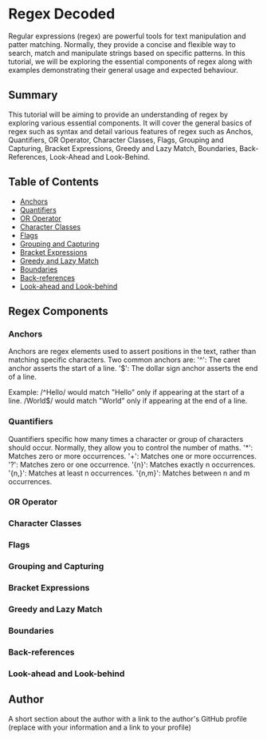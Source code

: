 # Regex Decoded

Regular expressions (regex) are powerful tools for text manipulation and patter matching. Normally, they provide a concise and flexible way to search, match and manipulate strings based on specific patterns.  In this tutorial, we will be exploring the essential components of regex along with examples demonstrating their general usage and expected behaviour. 

## Summary

This tutorial will be aiming to provide an understanding of regex by exploring various essential components.  It will cover the general basics of regex such as syntax and detail various features of regex such as Anchos, Quantifiers, OR Operator, Character Classes, Flags, Grouping and Capturing, Bracket Expressions, Greedy and Lazy Match, Boundaries, Back-References, Look-Ahead and Look-Behind.

## Table of Contents

- [Anchors](#anchors)
- [Quantifiers](#quantifiers)
- [OR Operator](#or-operator)
- [Character Classes](#character-classes)
- [Flags](#flags)
- [Grouping and Capturing](#grouping-and-capturing)
- [Bracket Expressions](#bracket-expressions)
- [Greedy and Lazy Match](#greedy-and-lazy-match)
- [Boundaries](#boundaries)
- [Back-references](#back-references)
- [Look-ahead and Look-behind](#look-ahead-and-look-behind)

## Regex Components

### Anchors
Anchors are regex elements used to assert positions in the text, rather than matching specific characters. Two common anchors are:
    '^': The caret anchor asserts the start of a line.
    '$': The dollar sign anchor asserts the end of a line.

Example:
/^Hello/ would match "Hello" only if appearing at the start of a line.
/World$/ would match "World" only if appearing at the end of a line. 
### Quantifiers
Quantifiers specific how many times a character or group of characters should occur. Normally, they allow you to control the number of maths.
    '*': Matches zero or more occurrences.
    '+': Matches one or more occurrences.
    '?': Matches zero or one occurrence.
    '{n}': Matches exactly n occurrences.
    '{n,}': Matches at least n occurrences.
    '{n,m}': Matches between n and m occurrences.

### OR Operator

### Character Classes

### Flags

### Grouping and Capturing

### Bracket Expressions

### Greedy and Lazy Match

### Boundaries

### Back-references

### Look-ahead and Look-behind

## Author

A short section about the author with a link to the author's GitHub profile (replace with your information and a link to your profile)